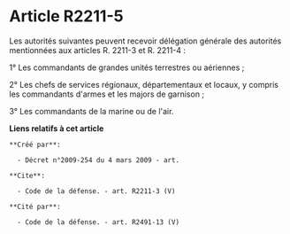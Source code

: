# Article R2211-5

Les autorités suivantes peuvent recevoir délégation générale des autorités mentionnées aux articles R. 2211-3 et R. 2211-4 : 

1° Les commandants de grandes unités terrestres ou aériennes ; 

2° Les chefs de services régionaux, départementaux et locaux, y compris les commandants d'armes et les majors de garnison ; 

3° Les commandants de la marine ou de l'air.

**Liens relatifs à cet article**

	**Créé par**:

	  - Décret n°2009-254 du 4 mars 2009 - art.

	**Cite**:

	  - Code de la défense. - art. R2211-3 (V)

	**Cité par**:

	  - Code de la défense. - art. R2491-13 (V)
